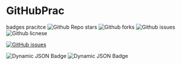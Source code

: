 # GitHubPrac

badges pracitce
![Github Repo stars](https://img.shields.io/github/stars/keillam/GitHubPrac?style=social)
![Github forks](https://img.shields.io/github/forks/keillam/GitHubPrac?style=social)
![Github issues](https://img.shields.io/github/issues/keillam/GitHubPrac)
![Github licnese](https://img.shields.io/github/license/keillam/GitHubPrac)

<a href="https://github.com/keillam/GitHubPrac/issues"><img alt="GitHub issues" src="https://img.shields.io/github/issues/keillam/GitHubPrac?style=plastic"></a>

<img alt="Dynamic JSON Badge" src="https://img.shields.io/badge/dynamic/json?url=https%3A%2F%2Fraw.githubusercontent.com%2Fkeillam%2FGitHubPrac%2Frefs%2Fheads%2Fmain%2Fbadgeprac.json&query=version&label=keillam">

<img alt="Dynamic JSON Badge" src="https://img.shields.io/badge/dynamic/json?rul=https://raw.githubusercontent.com/keillam/GitHubPrac/refs/heads/main/badgeprac.json&query=version&label=keillam">
